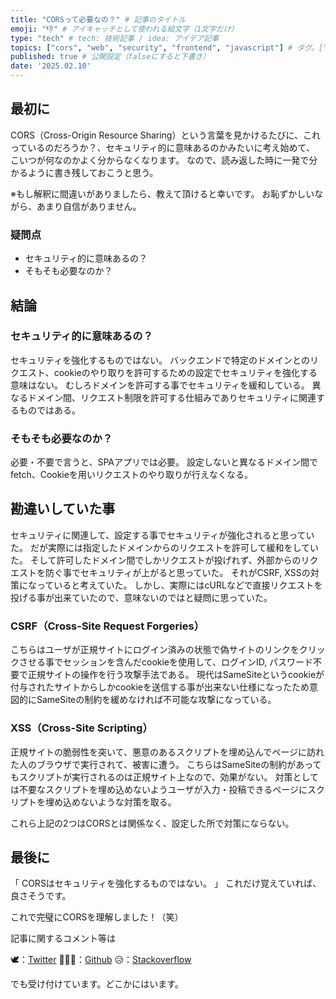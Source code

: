```yaml
---
title: "CORSって必要なの？" # 記事のタイトル
emoji: "👎" # アイキャッチとして使われる絵文字（1文字だけ）
type: "tech" # tech: 技術記事 / idea: アイデア記事
topics: ["cors", "web", "security", "frontend", "javascript"] # タグ。["markdown", "rust", "aws"]のように指定する
published: true # 公開設定（falseにすると下書き）
date: '2025.02.10'
---
```


## 最初に

CORS（Cross-Origin Resource Sharing）という言葉を見かけるたびに、これっているのだろうか？、セキュリティ的に意味あるのかみたいに考え始めて、
こいつが何なのかよく分からなくなります。
なので、読み返した時に一発で分かるように書き残しておこうと思う。

※もし解釈に間違いがありましたら、教えて頂けると幸いです。
お恥ずかしいながら、あまり自信がありません。

### 疑問点

 - セキュリティ的に意味あるの？
 - そもそも必要なのか？

## 結論

### セキュリティ的に意味あるの？
セキュリティを強化するものではない。
バックエンドで特定のドメインとのリクエスト、cookieのやり取りを許可するための設定でセキュリティを強化する意味はない。
むしろドメインを許可する事でセキュリティを緩和している。
異なるドメイン間、リクエスト制限を許可する仕組みでありセキュリティに関連するものではある。

### そもそも必要なのか？
必要・不要で言うと、SPAアプリでは必要。
設定しないと異なるドメイン間でfetch、Cookieを用いリクエストのやり取りが行えなくなる。

## 勘違いしていた事

セキュリティに関連して、設定する事でセキュリティが強化されると思っていた。
だが実際には指定したドメインからのリクエストを許可して緩和をしていた。
そして許可したドメイン間でしかリクエストが投げれず、外部からのリクエストを防ぐ事でセキュリティが上がると思っていた。
それがCSRF, XSSの対策になっていると考えていた。
しかし、実際にはcURLなどで直接リクエストを投げる事が出来ていたので、意味ないのではと疑問に思っていた。

### CSRF（Cross-Site Request Forgeries）
こちらはユーザが正規サイトにログイン済みの状態で偽サイトのリンクをクリックさせる事でセッションを含んだcookieを使用して、ログインID, パスワード不要で正規サイトの操作を行う攻撃手法である。
現代はSameSiteというcookieが付与されたサイトからしかcookieを送信する事が出来ない仕様になったため意図的にSameSiteの制約を緩めなければ不可能な攻撃になっている。

### XSS（Cross-Site Scripting）
正規サイトの脆弱性を突いて、悪意のあるスクリプトを埋め込んでページに訪れた人のブラウザで実行されて、被害に遭う。
こちらはSameSiteの制約があってもスクリプトが実行されるのは正規サイト上なので、効果がない。
対策としては不要なスクリプトを埋め込めないようユーザが入力・投稿できるページにスクリプトを埋め込めないような対策を取る。

これら上記の2つはCORSとは関係なく、設定した所で対策にならない。

## 最後に

「 CORSはセキュリティを強化するものではない。 」 これだけ覚えていれば、良さそうです。

これで完璧にCORSを理解しました！（笑）


記事に関するコメント等は

🕊：[Twitter](https://twitter.com/Unemployed_jp)
👨🏻‍💻：[Github](https://github.com/wimpykid719)
😥：[Stackoverflow](https://ja.stackoverflow.com/users/22565/wataru)

でも受け付けています。どこかにはいます。
